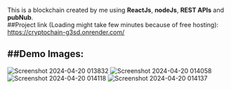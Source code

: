 This is a blockchain created by me using **ReactJs**, **nodeJs**, **REST APIs** and **pubNub**.<br/>
##Project link (Loading might take few minutes because of free hosting):
https://cryptochain-g3sd.onrender.com/


##Demo Images:
-----------------------------------------------------------------------------------------------------------------------------------------------------------------------------------
![Screenshot 2024-04-20 013832](https://github.com/Vikash231/blockchain/assets/97658160/89522ba5-e0eb-4c35-9b3d-bacec9ea9864)
![Screenshot 2024-04-20 014058](https://github.com/Vikash231/blockchain/assets/97658160/22f8dc6f-44e9-458e-b178-cf912b9613f3)
![Screenshot 2024-04-20 014118](https://github.com/Vikash231/blockchain/assets/97658160/215be60e-0671-421e-ab3f-59b22ce587c9)
![Screenshot 2024-04-20 014137](https://github.com/Vikash231/blockchain/assets/97658160/fd4f72ee-2956-4cd7-bc87-45ca53fe456f)

